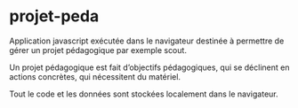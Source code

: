 # projet-peda

Application javascript exécutée dans le navigateur destinée à permettre de gérer un projet pédagogique par exemple scout.

Un projet pédagogique est fait d’objectifs pédagogiques, qui se déclinent en actions concrètes, qui nécessitent du matériel.

Tout le code et les données sont stockées localement dans le navigateur.
